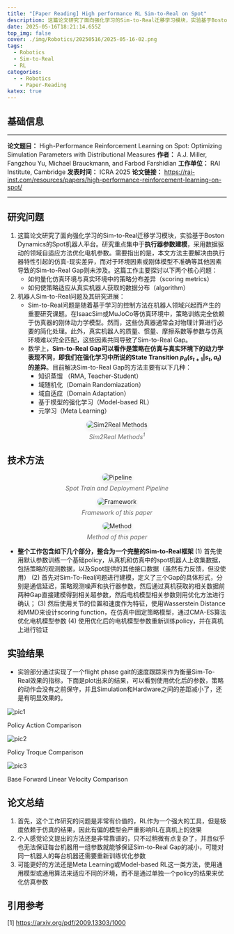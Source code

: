 ```yaml
---
title: "[Paper Reading] High performance RL Sim-to-Real on Spot"
description: 这篇论文研究了面向强化学习的Sim-to-Real迁移学习模块，实验基于Boston Dynamics的Spot机器人平台。研究重点集中于执行器参数建模，采用数据驱动的领域自适应方法优化电机参数。
date: 2025-05-16T18:21:14.655Z
top_img: false
cover: ./img/Robotics/20250516/2025-05-16-02.png
tags:
  - Robotics
  - Sim-to-Real
  - RL
categories:
  - - Robotics
    - Paper-Reading
katex: true
---
```


## 基础信息

---

**论文题目：** High-Performance Reinforcement Learning on Spot: Optimizing Simulation Parameters with Distributional Measures
**作者：** A.J. Miller, Fangzhou Yu, Michael Brauckmann, and Farbod Farshidian
**工作单位：** RAI Institute, Cambridge
**发表时间：** ICRA 2025
**论文链接：** https://rai-inst.com/resources/papers/high-performance-reinforcement-learning-on-spot/

---

## 研究问题

1. 这篇论文研究了面向强化学习的Sim-to-Real迁移学习模块，实验基于Boston Dynamics的Spot机器人平台。研究重点集中于**执行器参数建模**，采用数据驱动的领域自适应方法优化电机参数。需要指出的是，本文方法主要解决由执行器特性引起的仿真-现实差异，而对于环境因素或刚体模型不准确等其他因素导致的Sim-to-Real Gap则未涉及。这篇工作主要探讨以下两个核心问题：
    * 如何量化仿真环境与真实环境中的策略分布差异（scoring metrics）
    * 如何使策略适应从真实机器人获取的数据分布（algorithm）
2. 机器人Sim-to-Real问题及其研究进展：
    * Sim-to-Real问题是随着基于学习的控制方法在机器人领域兴起而产生的重要研究课题。在IsaacSim或MuJoCo等仿真环境中，策略训练完全依赖于仿真器的刚体动力学模型。然而，这些仿真器通常会对物理计算进行必要的简化处理。此外，真实机器人的质量、惯量、摩擦系数等参数与仿真环境难以完全匹配，这些因素共同导致了Sim-to-Real Gap。
    * 数学上，**Sim-to-Real Gap可以看作是策略在仿真与真实环境下的动力学表现不同，即我们在强化学习中所说的State Transition $p_{\theta}(s_{t+1} | s_t, a_t)$的差异**。目前解决Sim-to-Real Gap的方法主要有以下几种：
      * 知识蒸馏 （RMA, Teacher-Student）
      * 域随机化（Domain Randomiazation）
      * 域自适应（Domain Adaptation）
      * 基于模型的强化学习（Model-based RL）
      * 元学习（Meta Learning）

<!-- FM:Snippet:Start data:{"id":"img","fields":[]} -->
<div style="text-align: center;">
  <img src="../../../../../img/Robotics/20250516/2025-05-16-01.png" alt="Sim2Real Methods" style="max-width: 80%; height: auto; border-radius: 8px; box-shadow: 0 4px 8px rgba(0,0,0,0.1);">
  <p style="color: #666; font-style: italic; margin-top: 8px;">Sim2Real Methods<sup>1</sup></p>
</div>
<!-- FM:Snippet:End -->

## 技术方法

<!-- FM:Snippet:Start data:{"id":"img","fields":[]} -->
<div style="text-align: center;">
  <img src="../../../../../img/Robotics/20250516/2025-05-16-02.png" alt="Pipeline" style="max-width: 100%; height: auto; border-radius: 8px; box-shadow: 0 4px 8px rgba(0,0,0,0.1);">
  <p style="color: #666; font-style: italic; margin-top: 8px;">Spot Train and Deployment Pipeline</p>
</div>
<!-- FM:Snippet:End -->

<!-- FM:Snippet:Start data:{"id":"img","fields":[]} -->
<div style="text-align: center;">
  <img src="../../../../../img/Robotics/20250516/2025-05-16-06.png" alt="Framework" style="max-width: 90%; height: auto; border-radius: 8px; box-shadow: 0 4px 8px rgba(0,0,0,0.1);">
  <p style="color: #666; font-style: italic; margin-top: 8px;">Framework of this paper</p>
</div>
<!-- FM:Snippet:End -->

<!-- FM:Snippet:Start data:{"id":"img","fields":[]} -->
<div style="text-align: center;">
  <img src="../../../../../img/Robotics/20250516/2025-05-16-07.png" alt="Method" style="max-width: 100%; height: auto; border-radius: 8px; box-shadow: 0 4px 8px rgba(0,0,0,0.1);">
  <p style="color: #666; font-style: italic; margin-top: 8px;">Method of this paper</p>
</div>
<!-- FM:Snippet:End -->


* **整个工作包含如下几个部分，整合为一个完整的Sim-to-Real框架**
(1) 首先使用默认参数训练一个基础policy，从真机和仿真中的spot机器人上收集数据，包括策略的观测数据，以及Spot提供的其他接口数据（虽然有力反馈，但没使用）
(2) 首先对Sim-To-Real问题进行建模，定义了三个Gap的具体形式，分别是通信延迟，策略观测噪声和执行器参数，然后通过真机获取的相关数据前两种Gap直接建模得到相关超参数，然后电机模型相关参数则用优化方法进行确认；
(3) 然后使用关节的位置和速度作为特征，使用Wasserstein Distance和MMD来设计scoring function，在仿真中固定策略模型，通过CMA-ES算法优化电机模型参数
(4) 使用优化后的电机模型参数重新训练policy，并在真机上进行验证

## 实验结果

* 实验部分通过实现了一个flight phase gait的速度跟踪来作为衡量Sim-To-Real效果的指标，下面是plot出来的结果，可以看到使用优化后的参数，策略的动作会没有之前保守，并且Simulation和Hardware之间的差距减小了，还是有明显效果的。

<div class="image-gallery">
  <!-- 第一行图片 -->
  <div class="image-row">
    <div class="image-container">
      <img src="../../../../../img/Robotics/20250516/2025-05-16-03.png" alt="pic1">
      <p class="image-caption">Policy Action Comparison</p>
    </div>
    <div class="image-container">
      <img src="../../../../../img/Robotics/20250516/2025-05-16-04.png" alt="pic2">
      <p class="image-caption">Policy Troque Comparison</p>
    </div>
  </div>

  <!-- 第二行图片 -->
  <div class="image-row">
    <div class="image-container">
      <img src="../../../../../img/Robotics/20250516/2025-05-16-05.png" alt="pic3">
      <p class="image-caption">Base Forward Linear Velocity Comparison</p>
    </div>
  </div>

  <!-- 可以继续添加更多行和图片 -->
</div>

## 论文总结

1. 首先，这个工作研究的问题是非常有价值的，RL作为一个强大的工具，但是极度依赖于仿真的结果，因此有偏的模型会严重影响RL在真机上的效果
2. 个人感觉论文提出的方法还是非常靠谱的，只不过稍微有点复杂了，并且似乎也无法保证每台机器用一组参数就能够保证Sim-to-Real Gap的减小，可能对同一机器人的每台机器还需要重新训练优化参数
3. 可能更好的方法还是Meta Learning或Model-based RL这一类方法，使用通用模型或通用算法来适应不同的环境，而不是通过单独一个policy的结果来优化仿真参数

## 引用参考

[1] https://arxiv.org/pdf/2009.13303/1000

<!-- http://localhost:4000/Blogs/2025/05/16/Robotics/2025-05-16-paper-of-high-performance-spot-sim2real -->